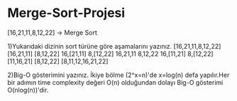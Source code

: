 # Merge-Sort-Projesi
[16,21,11,8,12,22] -> Merge Sort

1)Yukarıdaki dizinin sort türüne göre aşamalarını yazınız.
[16,21,11,8,12,22]
[16,21,11]  [8,12,22]
16,[21,11]  8,[12,22]
16,21,11    8,12,22
16,[11,21]  8,[12,22]
[11,16,21]  [8,12,22]
[8,11,12,16,21,22]



2)Big-O gösterimini yazınız.
İkiye bölme (2^x=n)'de x=log(n) defa yapılır.Her bir adımın time complexity değeri O(n) olduğundan dolayı Big-O gösterimi O(nlog(n))'dir.

